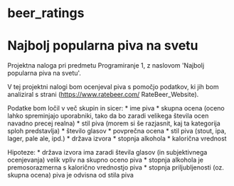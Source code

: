 # beer_ratings
# Najbolj popularna piva na svetu
Projektna naloga pri predmetu Programiranje 1, z naslovom 'Najbolj popularna piva na svetu'.

V tej projektni nalogi bom ocenjeval piva s pomočjo podatkov, ki jih bom analiziral s strani (https://www.ratebeer.com/ RateBeer_Website).

Podatke bom ločil v več skupin in sicer:
	* ime piva
	* skupna ocena (oceno lahko spreminjajo uporabniki, tako da bo zaradi velikega števila ocen navadno precej realna)
	* stil piva (morem si še razjasnit, kaj ta kategorija sploh predstavlja)
	* število glasov
	* povprečna ocena
	* stil piva (stout, ipa, lager, pale ale, ipd.)
	* država izvora
	* stopnja alkohola
	* kalorična vrednost

Hipoteze:
	* država izvora ima zaradi števila glasov (in subjektivnega ocenjevanja) velik vpliv na skupno oceno piva
	* stopnja alkohola je premosorazmerna s kalorično vrednostjo piva
	* stopnja priljubljenosti (oz. skupna ocena) piva je odvisna od stila piva